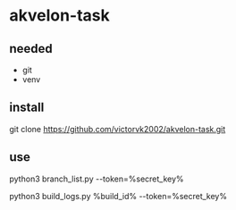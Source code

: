 # akvelon-task

## needed
 - git
 - venv

## install
git clone https://github.com/victorvk2002/akvelon-task.git

## use

python3 branch_list.py --token=%secret_key%

python3 build_logs.py %build_id% --token=%secret_key%
